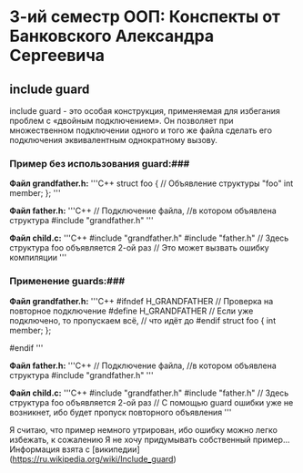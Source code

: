 # 3-ий семестр ООП: Конспекты от Банковского Александра Сергеевича #

## include guard  ##

include guard - это особая конструкция, применяемая для избегания 
проблем с «двойным подключением». Он позволяет при множественном 
подключении одного и того же файла сделать его подключения 
эквивалентным однократному вызову.

### Пример без использования guard:###

**Файл grandfather.h:**
'''C++
struct foo { // Объявление структуры "foo"
     int member; 
 };
'''

**Файл father.h:**
'''C++
// Подключение файла,
//в котором объявлена структура 
#include "grandfather.h" 
'''

**Файл child.c:**
'''C++
#include "grandfather.h"
 #include "father.h" // Здесь структура foo объявляется 2-ой раз
// Это может вызвать ошибку компиляции
'''

### Применение guards:###

**Файл grandfather.h:**
'''C++
#ifndef H_GRANDFATHER // Проверка на повторное подключение
#define H_GRANDFATHER // Если уже подключено, то пропускаем всё,
// что идёт до #endif
 struct foo {
     int member;
 };
 
 #endif
'''

**Файл father.h:**
'''C++
// Подключение файла,
//в котором объявлена структура 
#include "grandfather.h" 
'''

**Файл child.c:**
'''C++
#include "grandfather.h"
 #include "father.h" // Здесь структура foo объявляется 2-ой раз
// С помощью guard ошибки уже не возникнет, ибо будет пропуск повторного объявления
'''

Я считаю, что пример немного утрирован, ибо ошибку можно легко избежать, к сожалению Я не хочу придумывать собственный пример...
Информация взята с [википедии] (https://ru.wikipedia.org/wiki/Include_guard)
